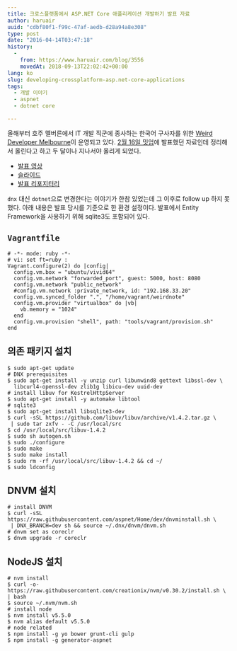 ```yaml
---
title: 크로스플랫폼에서 ASP.NET Core 애플리케이션 개발하기 발표 자료
author: haruair
uuid: "cdbf80f1-f99c-47af-aedb-d28a94a8e308"
type: post
date: "2016-04-14T03:47:18"
history:
  - 
    from: https://www.haruair.com/blog/3556
    movedAt: 2018-09-13T22:02:42+00:00
lang: ko
slug: developing-crossplatform-asp.net-core-applications
tags:
  - 개발 이야기
  - aspnet
  - dotnet core

---
```

올해부터 호주 멜버른에서 IT 개발 직군에 종사하는 한국어 구사자를 위한 [Weird Developer Melbourne][1]이 운영되고 있다. [2월 16일 밋업][2]에 발표했던 자료인데 정리해서 올린다고 하고 두 달이나 지나서야 올리게 되었다.

  * [발표 영상][3]
  * [슬라이드][4]
  * [발표 리포지터리][5]

`dnx` 대신 `dotnet`으로 변경한다는 이야기가 한참 있었는데 그 이후로 follow up 하지 못했다. 아래 내용은 발표 당시를 기준으로 한 환경 설정이다. 발표에서 Entity Framework을 사용하기 위해 sqlite3도 포함되어 있다.

## `Vagrantfile`

    # -*- mode: ruby -*-
    # vi: set ft=ruby :
    Vagrant.configure(2) do |config|
      config.vm.box = "ubuntu/vivid64"
      config.vm.network "forwarded_port", guest: 5000, host: 8080
      config.vm.network "public_network"
      #config.vm.network :private_network, id: "192.168.33.20"
      config.vm.synced_folder ".", "/home/vagrant/weirdnote"
      config.vm.provider "virtualbox" do |vb|
        vb.memory = "1024"
      end
      config.vm.provision "shell", path: "tools/vagrant/provision.sh"
    end
    

## 의존 패키지 설치

    $ sudo apt-get update
    # DNX prerequisites
    $ sudo apt-get install -y unzip curl libunwind8 gettext libssl-dev \
      libcurl4-openssl-dev zlib1g libicu-dev uuid-dev
    # install libuv for KestrelHttpServer
    $ sudo apt-get install -y automake libtool
    # sqlite3
    $ sudo apt-get install libsqlite3-dev
    $ curl -sSL https://github.com/libuv/libuv/archive/v1.4.2.tar.gz \
     | sudo tar zxfv - -C /usr/local/src
    $ cd /usr/local/src/libuv-1.4.2
    $ sudo sh autogen.sh
    $ sudo ./configure
    $ sudo make
    $ sudo make install
    $ sudo rm -rf /usr/local/src/libuv-1.4.2 && cd ~/
    $ sudo ldconfig
    

## DNVM 설치

    # install DNVM
    $ curl -sSL https://raw.githubusercontent.com/aspnet/Home/dev/dnvminstall.sh \
     | DNX_BRANCH=dev sh && source ~/.dnx/dnvm/dnvm.sh
    # dnvm set as coreclr
    $ dnvm upgrade -r coreclr
    

## NodeJS 설치

    # nvm install
    $ curl -o- https://raw.githubusercontent.com/creationix/nvm/v0.30.2/install.sh \
    | bash
    $ source ~/.nvm/nvm.sh
    # install node
    $ nvm install v5.5.0
    $ nvm alias default v5.5.0
    # node related
    $ npm install -g yo bower grunt-cli gulp
    $ npm install -g generator-aspnet

 [1]: http://www.meetup.com/Weird-Developers-Melbourne/
 [2]: http://www.meetup.com/Weird-Developers-Melbourne/events/228395845/
 [3]: https://www.youtube.com/watch?v=_QcU1-YpkFQ&list=PLJ0BuvoGAkXs7m6w0mWFNOriX7Ko2bAKk
 [4]: http://haruair.github.io/weirdnote/
 [5]: https://github.com/haruair/weirdnote/tree/feature/initial-model
